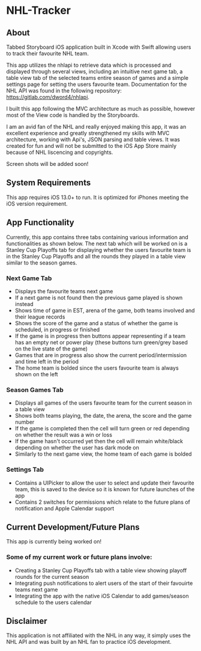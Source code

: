 # NHL-Tracker

## About

Tabbed Storyboard iOS application built in Xcode with Swift allowing users to track their favourite NHL team.

This app utilizes the nhlapi to retrieve data which is processed and displayed through several views, including an intuitive next game tab, a table view tab of the selected teams entire season of games and a simple settings page for setting the users favourite team. Documentation for the NHL API was found in the following repository: https://gitlab.com/dword4/nhlapi.

I built this app following the MVC architecture as much as possible, however most of the View code is handled by the Storyboards.

I am an avid fan of the NHL and really enjoyed making this app, it was an excellent experience and greatly strengthened my skills with MVC architecture, working with Api's, JSON parsing and table views. It was created for fun and will not be submitted to the iOS App Store mainly because of NHL liscencing and copyrights.

Screen shots will be added soon!

## System Requirements

This app requires iOS 13.0+ to run. It is optimized for iPhones meeting the iOS version requirement.

## App Functionality

Currently, this app contains three tabs containing various information and functionalities as shown below. The next tab which will be worked on is a Stanley Cup Playoffs tab for displaying whether the users favourite team is in the Stanley Cup Playoffs and all the rounds they played in a table view similar to the season games.

### Next Game Tab

* Displays the favourite teams next game
* If a next game is not found then the previous game played is shown instead
* Shows time of game in EST, arena of the game, both teams involved and their league records
* Shows the score of the game and a status of whether the game is scheduled, in progress or finished
* If the game is in progress then buttons appear representing if a team has an empty net or power play (these buttons turn green/grey based on the live state of the game)
* Games that are in progress also show the current period/intermission and time left in the period
* The home team is bolded since the users favourite team is always shown on the left

### Season Games Tab

* Displays all games of the users favourite team for the current season in a table view
* Shows both teams playing, the date, the arena, the score and the game number
* If the game is completed then the cell will turn green or red depending on whether the result was a win or loss
* If the game hasn't occurred yet then the cell will remain white/black depending on whether the user has dark mode on
* Similarly to the next game view, the home team of each game is bolded

### Settings Tab

* Contains a UIPicker to allow the user to select and update their favourite team, this is saved to the device so it is known for future launches of the app
* Contains 2 switches for permissions which relate to the future plans of notification and Apple Calendar support

## Current Development/Future Plans

This app is currently being worked on!

### Some of my current work or future plans involve:

* Creating a Stanley Cup Playoffs tab with a table view showing playoff rounds for the current season
* Integrating push notifications to alert users of the start of their favouirte teams next game
* Integrating the app with the native iOS Calendar to add games/season schedule to the users calendar

## Disclaimer
This application is not affiliated with the NHL in any way, it simply uses the NHL API and was built by an NHL fan to practice iOS development.
